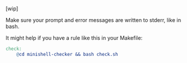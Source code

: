 [wip]

Make sure your prompt and error messages are written to stderr, like in bash.

It might help if you have a rule like this in your Makefile:

```Makefile
check:
	@cd minishell-checker && bash check.sh
```

